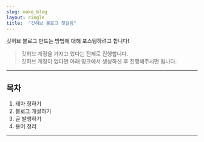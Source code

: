 ```yaml
---
slug: make_blog
layout: single
title:  "깃허브 블로그 첫걸음"
---
```


깃허브 블로그 만드는 방법에 대해 포스팅하려고 합니다!

> 깃허브 계정을 가지고 있다는 전제로 진행합니다.  
> 깃허브 계정이 없다면 아래 링크에서 생성하신 후 진행해주시면 됩니다.
> []()
---
## 목차
1. 테마 정하기
2. 블로그 개설하기
3. 글 발행하기
4. 용어 정리
---

